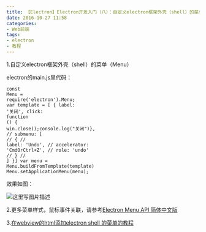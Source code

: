 ```yaml
---
title: 【Electron】Electron开发入门（八）：自定义electron框架外壳（shell）的菜单（Menu）
date: 2016-10-27 11:58
categories:
- Web前端
tags:
- electron
- 教程
---
```

<!-- more -->
<div class="markdown_views">


1.自定义electron框架外壳（shell）的菜单（Menu）

electron的main.js里代码：

<code class=" hljs javascript"><span class="hljs-keyword">const</span> Menu = <span class="hljs-built_in">require</span>(<span class="hljs-string">'electron'</span>).Menu;
<span class="hljs-keyword">var</span> template = [
  {
    label: <span class="hljs-string">'关闭'</span>,
    click: <span class="hljs-function"><span class="hljs-keyword">function</span> <span class="hljs-params">()</span> {</span> win.close();console.log(<span class="hljs-string">"关闭"</span>)},
    <span class="hljs-comment">// submenu: [</span>
    <span class="hljs-comment">//   {</span>
    <span class="hljs-comment">//     label: 'Undo',</span>
    <span class="hljs-comment">//     accelerator: 'CmdOrCtrl+Z',</span>
    <span class="hljs-comment">//     role: 'undo'</span>
    <span class="hljs-comment">//   }</span>
    <span class="hljs-comment">// ]</span>
  }]
<span class="hljs-keyword">var</span> menu = Menu.buildFromTemplate(template)
Menu.setApplicationMenu(menu);</code>

效果如图：   

![这里写图片描述](http://img.blog.csdn.net/20161027115145809)

2.更多菜单样式，鼠标事件关联，请参考[Electron Menu API 简体中文版](https://github.com/electron/electron/blob/master/docs-translations/zh-CN/api/menu.md)

3.[在webview的html添加electron shell 的菜单的教程](http://blog.csdn.net/ch15196637370/article/details/51147980)

</div>